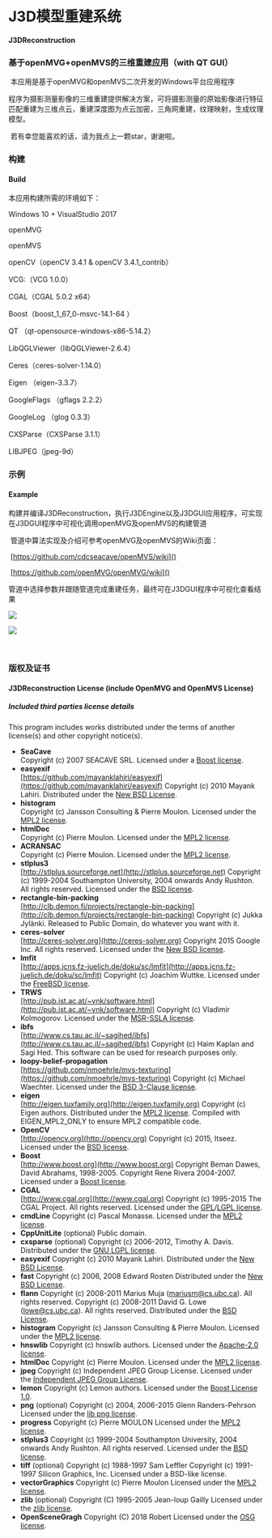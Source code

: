 # J3D模型重建系统
#### **J3DReconstruction**



### 基于openMVG+openMVS的三维重建应用（with QT GUI）

​		本应用是基于openMVG和openMVS二次开发的Windows平台应用程序

​		程序为摄影测量影像的三维重建提供解决方案，可将摄影测量的原始影像进行特征匹配重建为三维点云，重建深度图为点云加密，三角网重建，纹理映射，生成纹理模型。

​		若有幸您能喜欢的话，请为我点上一颗star，谢谢啦。



### 构建

#### Build

本应用构建所需的环境如下：

Windows 10 + VisualStudio 2017

openMVG

openMVS

openCV（openCV 3.4.1 & openCV 3.4.1_contrib）

VCG:（VCG 1.0.0）

CGAL（CGAL 5.0.2 x64）

Boost（boost_1_67_0-msvc-14.1-64 ）

QT （qt-opensource-windows-x86-5.14.2）

LibQGLViewer（libQGLViewer-2.6.4）

Ceres（ceres-solver-1.14.0）

Eigen （eigen-3.3.7）

GoogleFlags （gflags 2.2.2）

GoogleLog （glog 0.3.3）

CXSParse（CXSParse 3.1.1）

LIBJPEG（jpeg-9d）





### 示例

#### Example

​		构建并编译J3DReconstruction，执行J3DEngine以及J3DGUI应用程序，可实现在J3DGUI程序中可视化调用openMVG及openMVS的构建管道

​		管道中算法实现及介绍可参考openMVG及openMVS的Wiki页面：

​				[https://github.com/cdcseacave/openMVS/wiki]()

​				[https://github.com/openMVG/openMVG/wiki]()

​		管道中选择参数并跟随管道完成重建任务，最终可在J3DGUI程序中可视化查看结果

<img src="C:\Users\Administrator\Desktop\engine.png"  />

![](C:\Users\Administrator\Desktop\gui.png)



​		







### 版权及证书

#### J3DReconstruction License (include OpenMVG and OpenMVS License)





##### Included third parties license details

This program includes works distributed under the terms of another license(s) and other copyright notice(s).

*   __SeaCave__<br />
    Copyright (c) 2007 SEACAVE SRL.
    Licensed under a [Boost license](http://www.boost.org/users/license.html).
*   __easyexif__<br />
    [https://github.com/mayanklahiri/easyexif](https://github.com/mayanklahiri/easyexif)
    Copyright (c) 2010 Mayank Lahiri.
    Distributed under the [New BSD License](http://opensource.org/licenses/BSD-3-Clause).
*   __histogram__<br />
    Copyright (c) Jansson Consulting & Pierre Moulon.
    Licensed under the [MPL2 license](http://opensource.org/licenses/MPL-2.0).
*   __htmlDoc__<br />
    Copyright (c) Pierre Moulon.
    Licensed under the [MPL2 license](http://opensource.org/licenses/MPL-2.0).
*   __ACRANSAC__<br />
    Copyright (c) Pierre Moulon.
    Licensed under the [MPL2 license](http://opensource.org/licenses/MPL-2.0).
*   __stlplus3__<br />
    [http://stlplus.sourceforge.net](http://stlplus.sourceforge.net)
    Copyright (c) 1999-2004 Southampton University, 2004 onwards Andy Rushton. All rights reserved.
    Licensed under the [BSD license](http://opensource.org/licenses/bsd-license.php).
*   __rectangle-bin-packing__<br />
    [http://clb.demon.fi/projects/rectangle-bin-packing](http://clb.demon.fi/projects/rectangle-bin-packing)
    Copyright (c) Jukka Jylänki.
    Released to Public Domain, do whatever you want with it.
*   __ceres-solver__<br />
    [http://ceres-solver.org](http://ceres-solver.org)
    Copyright 2015 Google Inc. All rights reserved.
    Licensed under the [New BSD license](http://ceres-solver.org/license.html).
*   __lmfit__<br />
    [http://apps.jcns.fz-juelich.de/doku/sc/lmfit](http://apps.jcns.fz-juelich.de/doku/sc/lmfit)
    Copyright (c) Joachim Wuttke.
    Licensed under the [FreeBSD license](http://opensource.org/licenses/BSD-2-Clause).
*   __TRWS__<br />
    [http://pub.ist.ac.at/~vnk/software.html](http://pub.ist.ac.at/~vnk/software.html)
    Copyright (c) Vladimir Kolmogorov.
    Licensed under the [MSR-SSLA license](http://research.microsoft.com/en-us/um/people/antr/vrr/vrr/license.htm).
*   __ibfs__<br />
    [http://www.cs.tau.ac.il/~sagihed/ibfs](http://www.cs.tau.ac.il/~sagihed/ibfs)
    Copyright (c) Haim Kaplan and Sagi Hed.
    This software can be used for research purposes only.
*   __loopy-belief-propagation__<br />
    [https://github.com/nmoehrle/mvs-texturing](https://github.com/nmoehrle/mvs-texturing)
    Copyright (c) Michael Waechter.
    Licensed under the [BSD 3-Clause license](http://opensource.org/licenses/BSD-3-Clause).
*   __eigen__<br />
    [http://eigen.tuxfamily.org](http://eigen.tuxfamily.org)
    Copyright (c) Eigen authors.
    Distributed under the [MPL2 license](http://opensource.org/licenses/MPL-2.0).
    Compiled with EIGEN_MPL2_ONLY to ensure MPL2 compatible code.
*   __OpenCV__<br />
    [http://opencv.org](http://opencv.org)
    Copyright (c) 2015, Itseez.
    Licensed under the [BSD license](http://opensource.org/licenses/bsd-license.php).
*   __Boost__<br />
    [http://www.boost.org](http://www.boost.org)
    Copyright Beman Dawes, David Abrahams, 1998-2005.
    Copyright Rene Rivera 2004-2007.
    Licensed under a [Boost license](http://www.boost.org/users/license.html).
*   __CGAL__<br />
    [http://www.cgal.org](http://www.cgal.org)
    Copyright (c) 1995-2015 The CGAL Project. All rights reserved.
    Licensed under the [GPL](http://www.gnu.org/copyleft/gpl.html)/[LGPL license](http://www.gnu.org/copyleft/lesser.html).
*   **cmdLine**
    Copyright (c) Pascal Monasse. Licensed under the [MPL2 license](http://opensource.org/licenses/MPL-2.0).
*   **CppUnitLite** (optional)
    Public domain.
*   **cxsparse** (optional)
    Copyright (c) 2006-2012, Timothy A. Davis. Distributed under the [GNU LGPL license](http://opensource.org/licenses/lgpl-license).
*   **easyexif**
    Copyright (c) 2010 Mayank Lahiri. Distributed under the [New BSD License](http://opensource.org/licenses/BSD-3-Clause).
*   **fast**
    Copyright (c) 2006, 2008 Edward Rosten Distributed under the [New BSD License](https://opensource.org/licenses/BSD-3-Clause).
*   **flann**
    Copyright (c) 2008-2011 Marius Muja ([mariusm@cs.ubc.ca](mailto:mariusm@cs.ubc.ca)). All rights reserved. Copyright (c) 2008-2011 David G. Lowe ([lowe@cs.ubc.ca](mailto:lowe@cs.ubc.ca)). All rights reserved. Distributed under the [BSD License](http://www.opensource.org/licenses/bsd-license.php).
*   **histogram**
    Copyright (c) Jansson Consulting & Pierre Moulon. Licensed under the [MPL2 license](http://opensource.org/licenses/MPL-2.0).
*   **hnswlib**
    Copyright (c) hnswlib authors. Licensed under the [Apache-2.0 license](https://opensource.org/licenses/Apache-2.0).
*   **htmlDoc**
    Copyright (c) Pierre Moulon. Licensed under the [MPL2 license](http://opensource.org/licenses/MPL-2.0).
*   **jpeg**
    Copyright (c) Independent JPEG Group License. Licensed under the [Independent JPEG Group License](https://spdx.org/licenses/IJG).
*   **lemon**
    Copyright (c) Lemon authors. Licensed under the [Boost License 1.0](http://www.boost.org/LICENSE_1_0.txt).
*   **png** (optional)
    Copyright (c) 2004, 2006-2015 Glenn Randers-Pehrson Licensed under the [lib png license](http://www.libpng.org/pub/png/src/libpng-LICENSE.txt).
*   **progress**
    Copyright (c) Pierre MOULON Licensed under the [MPL2 license](http://opensource.org/licenses/MPL-2.0).
*   **stlplus3**
    Copyright (c) 1999-2004 Southampton University, 2004 onwards Andy Rushton. All rights reserved. Licensed under the [BSD license](http://opensource.org/licenses/bsd-license.php).
*   **tiff** (optional)
    Copyright (c) 1988-1997 Sam Leffler Copyright (c) 1991-1997 Silicon Graphics, Inc. Licensed under a BSD-like license.
*   **vectorGraphics**
    Copyright (c) Pierre Moulon Licensed under the [MPL2 license](http://opensource.org/licenses/MPL-2.0).
*   **zlib** (optional)
    Copyright (C) 1995-2005 Jean-loup Gailly Licensed under the [zlib license](http://opensource.org/licenses/Zlib).
*   **OpenSceneGragh**
    Copyright (C) 2018 Robert Licensed under the [OSG license](https://github.com/openscenegraph/OpenSceneGraph/blob/master/LICENSE.txt).

